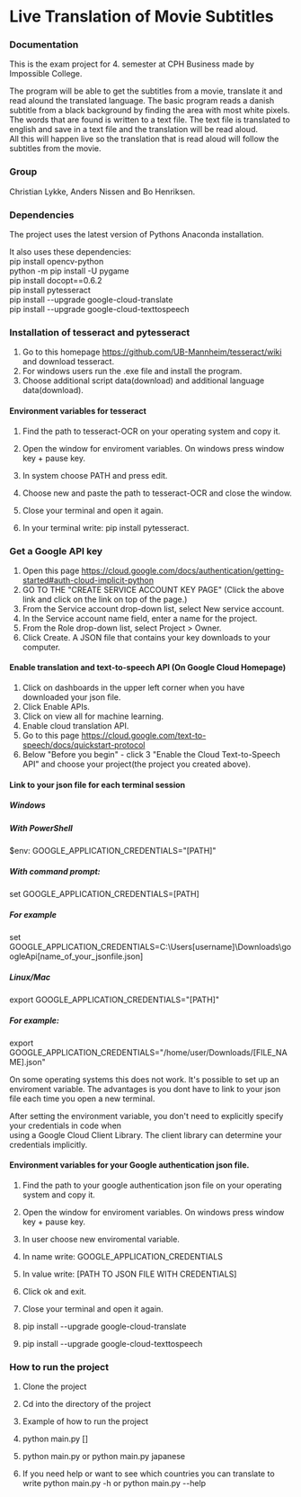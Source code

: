 # Live Translation of Movie Subtitles
### Documentation
This is the exam project for 4. semester at CPH Business made by Impossible College.  

The program will be able to get the subtitles from a movie, translate it and read alound the translated language. 
The basic program reads a danish subtitle from a black background by finding the area with most white pixels. 
The words that are found is written to a text file. The text file is translated to english and save in a text file and the translation will be read aloud.  
All this will happen live so the translation that is read aloud will follow the subtitles from the movie.  

### Group
Christian Lykke, Anders Nissen and Bo Henriksen.  

### Dependencies
The project uses the latest version of Pythons Anaconda installation.  

It also uses these dependencies:  
pip install opencv-python  
python -m pip install -U pygame  
pip install docopt==0.6.2  
pip install pytesseract  
pip install --upgrade google-cloud-translate  
pip install --upgrade google-cloud-texttospeech  

### Installation of tesseract and pytesseract  
1. Go to this homepage https://github.com/UB-Mannheim/tesseract/wiki and download tesseract.  
2. For windows users run the .exe file and install the program.  
3. Choose additional script data(download) and additional language data(download).  

#### Environment variables for tesseract
1. Find the path to tesseract-OCR on your operating system and copy it.  
2. Open the window for enviroment variables. On windows press window key + pause key.  
3. In system choose PATH and press edit.  
4. Choose new and paste the path to tesseract-OCR and close the window.  
5. Close your terminal and open it again.  

6. In your terminal write: pip install pytesseract.

### Get a Google API key
1. Open this page https://cloud.google.com/docs/authentication/getting-started#auth-cloud-implicit-python  
2. GO TO THE "CREATE SERVICE ACCOUNT KEY PAGE" (Click the above link and click on the link on top of the page.)  
3. From the Service account drop-down list, select New service account.  
4. In the Service account name field, enter a name for the project.  
5. From the Role drop-down list, select Project > Owner.  
6. Click Create. A JSON file that contains your key downloads to your computer.  

#### Enable translation and text-to-speech API (On Google Cloud Homepage)  
1. Click on dashboards in the upper left corner when you have downloaded your json file.  
2. Click Enable APIs.  
3. Click on view all for machine learning.  
4. Enable cloud translation API.  
5. Go to this page https://cloud.google.com/text-to-speech/docs/quickstart-protocol  
6. Below "Before you begin" - click 3 "Enable the Cloud Text-to-Speech API" and choose your project(the project you created above).  

#### Link to your json file for each terminal session  
##### Windows  
##### With PowerShell  
$env: GOOGLE_APPLICATION_CREDENTIALS="[PATH]"  

##### With command prompt:  
set GOOGLE_APPLICATION_CREDENTIALS=[PATH]  

##### For example  
set GOOGLE_APPLICATION_CREDENTIALS=C:\Users\[username]\Downloads\googleApi\[name_of_your_jsonfile.json]  

##### Linux/Mac  
export GOOGLE_APPLICATION_CREDENTIALS="[PATH]"  

##### For example:   
export GOOGLE_APPLICATION_CREDENTIALS="/home/user/Downloads/[FILE_NAME].json"  

On some operating systems this does not work. It's possible to set up an enviroment variable. The advantages is you dont have to link to your json file each time you open a new terminal.  

After setting the environment variable, you don't need to explicitly specify your credentials in code when  
using a Google Cloud Client Library. The client library can determine your credentials implicitly.  

#### Environment variables for your Google authentication json file.  
1. Find the path to your google authentication json file on your operating system and copy it.  
2. Open the window for enviroment variables. On windows press window key + pause key.  
3. In user choose new enviromental variable. 
4. In name write: GOOGLE_APPLICATION_CREDENTIALS  
5. In value write: [PATH TO JSON FILE WITH CREDENTIALS]  
6. Click ok and exit. 
7. Close your terminal and open it again. 

8. pip install --upgrade google-cloud-translate  
9. pip install --upgrade google-cloud-texttospeech  

### How to run the project
1. Clone the project  

2. Cd into the directory of the project  

3. Example of how to run the project  

4. python main.py [<language>]

5. python main.py or python main.py japanese

6. If you need help or want to see which countries you can translate to write python main.py -h or python main.py --help
